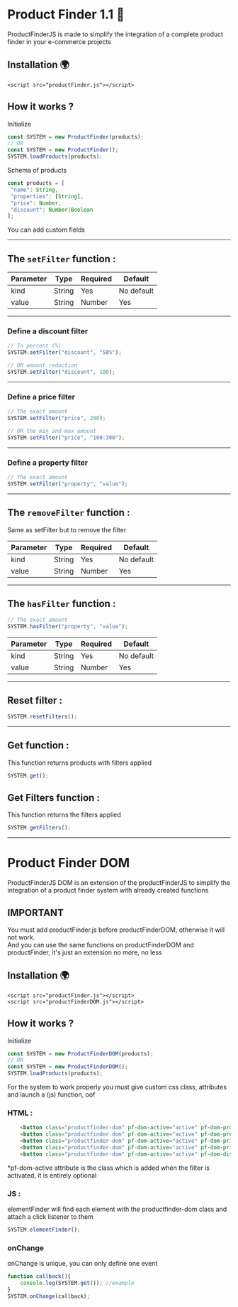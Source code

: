 # Product Finder 1.1 🎉

ProductFinderJS is made to simplify the integration of a complete product finder in your e-commerce projects

## Installation 🌍

    <script src="productFinder.js"></script>

## How it works ?

Initialize

```javascript
const SYSTEM = new ProductFinder(products);
// OR
const SYSTEM = new ProductFinder();
SYSTEM.loadProducts(products);
```

Schema of products

```javascript
const products = [
 "name": String,
 "properties": [String],
 "price": Number,
 "discount": Number|Boolean
];
```

You can add custom fields

---

## The ``setFilter`` function :

| Parameter | Type   | Required | Default |
| --------- | ------ | -------- | ------- |
| kind    | String | Yes       | No default       |
| value    | String | Number | Yes       | No default       |

---

### Define a discount filter

```javascript
// In percent (%)
SYSTEM.setFilter("discount", "50%");

// OR amount reduction
SYSTEM.setFilter("discount", 100);
```

---

### Define a price filter

```javascript
// The exact amount
SYSTEM.setFilter("price", 200);

// OR the min and max amount
SYSTEM.setFilter("price", "100:300");
```

---

### Define a property filter

```javascript
// The exact amount
SYSTEM.setFilter("property", "value");
```

---

## The ``removeFilter`` function :
Same as setFilter but to remove the filter

| Parameter | Type   | Required | Default |
| --------- | ------ | -------- | ------- |
| kind    | String | Yes       | No default       |
| value    | String | Number | Yes       | No default       |

---

## The ``hasFilter`` function :

```javascript
// The exact amount
SYSTEM.hasFilter("property", "value");
```

| Parameter | Type   | Required | Default |
| --------- | ------ | -------- | ------- |
| kind    | String | Yes       | No default       |
| value    | String | Number | Yes       | No default       |

---

## Reset filter :
```javascript
SYSTEM.resetFilters();
```

---

## Get function :
This function returns products with filters applied
```javascript
SYSTEM.get();
```

## Get Filters function :
This function returns the filters applied
```javascript
SYSTEM.getFilters();
```

---

# Product Finder DOM

ProductFinderJS DOM is an extension of the productFinderJS to simplify the integration of a product finder system with already created functions

## IMPORTANT
You must add productFinder.js before productFinderDOM, otherwise it will not work.  
And you can use the same functions on productFinderDOM and productFinder, it's just an extension no more, no less

## Installation 🌍
    <script src="productFinder.js"></script>
    <script src="productFinderDOM.js"></script>

## How it works ?

Initialize

```javascript
const SYSTEM = new ProductFinderDOM(products);
// OR
const SYSTEM = new ProductFinderDOM();
SYSTEM.loadProducts(products);
```

For the system to work properly you must give custom css class, attributes and launch a (js) function, oof

### HTML :
```html
    <button class="productfinder-dom" pf-dom-active="active" pf-dom-property="material_silver 925">Silver 925</button>
    <button class="productfinder-dom" pf-dom-active="active" pf-dom-property="material_silver 935">Silver 935</button>
    <button class="productfinder-dom" pf-dom-active="active" pf-dom-price="250">250€</button>
    <button class="productfinder-dom" pf-dom-active="active" pf-dom-price="250:500">250€</button>
    <button class="productfinder-dom" pf-dom-active="active" pf-dom-discount="50%">-50%</button>
```
*pf-dom-active attribute is the class which is added when the filter is activated, it is entirely optional

### JS :
elementFinder will find each element with the productfinder-dom class and attach a click listener to them
```javascript
SYSTEM.elementFinder();
```

### onChange
onChange is unique, you can only define one event
```javascript
function callback(){
    console.log(SYSTEM.get()); //example
}
SYSTEM.onChange(callback);
```
